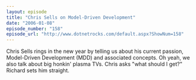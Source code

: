 ```yaml
---
layout: episode
title: "Chris Sells on Model-Driven Development"
date: "2006-01-08"
episode_number: "158"
episode_url: "http://www.dotnetrocks.com/default.aspx?ShowNum=158"
---
```


Chris Sells rings in the new year by telling us about his current passion, Model-Driven Development (MDD) and associated concepts. Oh yeah, we also talk about big honkin' plasma TVs. Chris asks "what should I get?" Richard sets him straight. 
